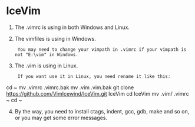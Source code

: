 IceVim
==================================================================================================================
1. The .vimrc  is using in both Windows and Linux.

2. The vimfiles is using in Windows.

        You may need to change your vimpath in .vimrc if your vimpath is not "E:\vim" in Windows.

3. The .vim is using in Linux.

        If you want use it in Linux, you need rename it like this: 

cd ~
mv .vimrc .vimrc.bak
mv .vim .vim.bak
git clone https://github.com/VimIcewind/IceVim.git IceVim
cd IceVim
mv .vim/ .vimrc  ~
cd ~

4. By the way, you need to install ctags, indent, gcc, gdb, make and so on, or you may get some error messages.
